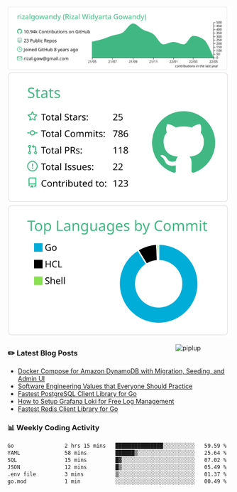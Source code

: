 ![profile-details](profile-summary-card-output/vue/0-profile-details.svg)
![stats](profile-summary-card-output/vue/3-stats.svg)
![most-commit-language](profile-summary-card-output/vue/2-most-commit-language.svg)

<img alt="piplup" align="right" width="125px" src="https://media.giphy.com/media/w6YCfXHS6QZjeHlVpI/giphy.gif">

### :pencil2: Latest Blog Posts
<!-- BLOG-POST-LIST:START -->
- [Docker Compose for Amazon DynamoDB with Migration, Seeding, and Admin UI](https://medium.com/geekculture/docker-compose-for-amazon-dynamodb-with-migration-seeding-and-admin-ui-db11a348cc6a?source=rss-5763b0f1aba6------2)
- [Software Engineering Values that Everyone Should Practice](https://levelup.gitconnected.com/software-engineering-values-that-everyone-should-practice-c980d00cd103?source=rss-5763b0f1aba6------2)
- [Fastest PostgreSQL Client Library for Go](https://levelup.gitconnected.com/fastest-postgresql-client-library-for-go-579fa97909fb?source=rss-5763b0f1aba6------2)
- [How to Setup Grafana Loki for Free Log Management](https://levelup.gitconnected.com/how-to-setup-grafana-loki-for-free-log-management-ceb60558503c?source=rss-5763b0f1aba6------2)
- [Fastest Redis Client Library for Go](https://levelup.gitconnected.com/fastest-redis-client-library-for-go-7993f618f5ab?source=rss-5763b0f1aba6------2)
<!-- BLOG-POST-LIST:END -->

### 📊 Weekly Coding Activity
<!--START_SECTION:waka-->

```text
Go                2 hrs 15 mins   ███████████████░░░░░░░░░░   59.59 %
YAML              58 mins         ██████▒░░░░░░░░░░░░░░░░░░   25.64 %
SQL               15 mins         █▓░░░░░░░░░░░░░░░░░░░░░░░   07.02 %
JSON              12 mins         █▒░░░░░░░░░░░░░░░░░░░░░░░   05.49 %
.env file         3 mins          ▒░░░░░░░░░░░░░░░░░░░░░░░░   01.37 %
go.mod            1 min           ░░░░░░░░░░░░░░░░░░░░░░░░░   00.49 %
```

<!--END_SECTION:waka-->
